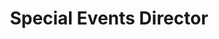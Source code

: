 ---
name: "Dane Payba"
title: "Special Events Director"
group: "general board"
img: "dpayba.jpg"
pronouns: "he/him"
graduating_year: 2024
github: "dpayba"
email: "dpayba@g.ucla.edu"

positions:
  - year: 2022-2023
    title: Special Events Director
---